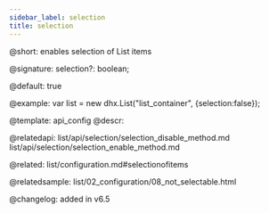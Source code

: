 ```yaml
---
sidebar_label: selection
title: selection
---          
```


@short: enables selection of List items

@signature: selection?: boolean;

@default: true

@example: 
var list = new dhx.List("list_container", {selection:false});


@template:	api_config
@descr: 


@relatedapi:
list/api/selection/selection_disable_method.md
list/api/selection/selection_enable_method.md


@related: list/configuration.md#selectionofitems

@relatedsample:
list/02_configuration/08_not_selectable.html

@changelog: added in v6.5